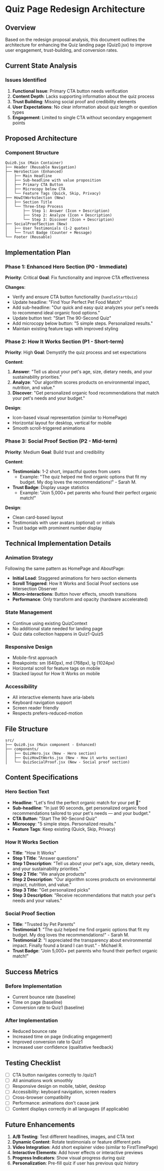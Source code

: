 # Quiz Page Redesign Architecture

## Overview
Based on the redesign proposal analysis, this document outlines the architecture for enhancing the Quiz landing page (Quiz0.jsx) to improve user engagement, trust-building, and conversion rates.

## Current State Analysis

### Issues Identified
1. **Functional Issue**: Primary CTA button needs verification
2. **Content Depth**: Lacks supporting information about the quiz process
3. **Trust Building**: Missing social proof and credibility elements
4. **User Expectations**: No clear information about quiz length or question types
5. **Engagement**: Limited to single CTA without secondary engagement points

## Proposed Architecture

### Component Structure

```
Quiz0.jsx (Main Container)
├── Header (Reusable Navigation)
├── HeroSection (Enhanced)
│   ├── Main Headline
│   ├── Sub-headline with value proposition
│   ├── Primary CTA Button
│   ├── Microcopy below CTA
│   └── Feature Tags (Quick, Skip, Privacy)
├── HowItWorksSection (New)
│   ├── Section Title
│   └── Three-Step Process
│       ├── Step 1: Answer (Icon + Description)
│       ├── Step 2: Analyze (Icon + Description)
│       └── Step 3: Discover (Icon + Description)
├── SocialProofSection (New)
│   ├── User Testimonials (1-2 quotes)
│   └── Trust Badge (Counter + Message)
└── Footer (Reusable)
```

## Implementation Plan

### Phase 1: Enhanced Hero Section (P0 - Immediate)
**Priority**: Critical
**Goal**: Fix functionality and improve CTA effectiveness

**Changes**:
- Verify and ensure CTA button functionality (`handleStartQuiz`)
- Update headline: "Find Your Perfect Pet Food Match"
- Add sub-headline: "Our quick and easy quiz analyzes your pet's needs to recommend ideal organic food options."
- Update button text: "Start The 90-Second Quiz"
- Add microcopy below button: "5 simple steps. Personalized results."
- Maintain existing feature tags with improved styling

### Phase 2: How It Works Section (P1 - Short-term)
**Priority**: High
**Goal**: Demystify the quiz process and set expectations

**Content**:
1. **Answer**: "Tell us about your pet's age, size, dietary needs, and your sustainability priorities."
2. **Analyze**: "Our algorithm scores products on environmental impact, nutrition, and value."
3. **Discover**: "Get personalized organic food recommendations that match your pet's needs and your budget."

**Design**:
- Icon-based visual representation (similar to HomePage)
- Horizontal layout for desktop, vertical for mobile
- Smooth scroll-triggered animations

### Phase 3: Social Proof Section (P2 - Mid-term)
**Priority**: Medium
**Goal**: Build trust and credibility

**Content**:
- **Testimonials**: 1-2 short, impactful quotes from users
  - Example: "The quiz helped me find organic options that fit my budget. My dog loves the recommendations!" - Sarah M.
- **Trust Badge**: Display usage statistics
  - Example: "Join 5,000+ pet parents who found their perfect organic match!"

**Design**:
- Clean card-based layout
- Testimonials with user avatars (optional) or initials
- Trust badge with prominent number display

## Technical Implementation Details

### Animation Strategy
Following the same pattern as HomePage and AboutPage:
- **Initial Load**: Staggered animations for hero section elements
- **Scroll Triggered**: How It Works and Social Proof sections use Intersection Observer
- **Micro-interactions**: Button hover effects, smooth transitions
- **Performance**: Only transform and opacity (hardware accelerated)

### State Management
- Continue using existing QuizContext
- No additional state needed for landing page
- Quiz data collection happens in Quiz1-Quiz5

### Responsive Design
- Mobile-first approach
- Breakpoints: sm (640px), md (768px), lg (1024px)
- Horizontal scroll for feature tags on mobile
- Stacked layout for How It Works on mobile

### Accessibility
- All interactive elements have aria-labels
- Keyboard navigation support
- Screen reader friendly
- Respects prefers-reduced-motion

## File Structure

```
src/
├── Quiz0.jsx (Main component - Enhanced)
├── components/
│   ├── QuizHero.jsx (New - Hero section)
│   ├── QuizHowItWorks.jsx (New - How it works section)
│   └── QuizSocialProof.jsx (New - Social proof section)
```

## Content Specifications

### Hero Section Text
- **Headline**: "Let's find the perfect organic match for your pet 🐾"
- **Sub-headline**: "In just 90 seconds, get personalized organic food recommendations tailored to your pet's needs — and your budget."
- **CTA Button**: "Start The 90-Second Quiz"
- **Microcopy**: "5 simple steps. Personalized results."
- **Feature Tags**: Keep existing (Quick, Skip, Privacy)

### How It Works Section
- **Title**: "How It Works"
- **Step 1 Title**: "Answer questions"
- **Step 1 Description**: "Tell us about your pet's age, size, dietary needs, and your sustainability priorities."
- **Step 2 Title**: "We analyze products"
- **Step 2 Description**: "Our algorithm scores products on environmental impact, nutrition, and value."
- **Step 3 Title**: "Get personalized picks"
- **Step 3 Description**: "Receive recommendations that match your pet's needs and your values."

### Social Proof Section
- **Title**: "Trusted by Pet Parents"
- **Testimonial 1**: "The quiz helped me find organic options that fit my budget. My dog loves the recommendations!" - Sarah M.
- **Testimonial 2**: "I appreciated the transparency about environmental impact. Finally found a brand I can trust." - Michael R.
- **Trust Badge**: "Join 5,000+ pet parents who found their perfect organic match!"

## Success Metrics

### Before Implementation
- Current bounce rate (baseline)
- Time on page (baseline)
- Conversion rate to Quiz1 (baseline)

### After Implementation
- Reduced bounce rate
- Increased time on page (indicating engagement)
- Improved conversion rate to Quiz1
- Increased user confidence (qualitative feedback)

## Testing Checklist

- [ ] CTA button navigates correctly to /quiz/1
- [ ] All animations work smoothly
- [ ] Responsive design on mobile, tablet, desktop
- [ ] Accessibility: keyboard navigation, screen readers
- [ ] Cross-browser compatibility
- [ ] Performance: animations don't cause jank
- [ ] Content displays correctly in all languages (if applicable)

## Future Enhancements

1. **A/B Testing**: Test different headlines, images, and CTA text
2. **Dynamic Content**: Rotate testimonials or feature different pets
3. **Video Integration**: Add short explainer video (similar to FirstTimePage)
4. **Interactive Elements**: Add hover effects or interactive previews
5. **Progress Indicators**: Show visual progress during quiz
6. **Personalization**: Pre-fill quiz if user has previous quiz history

